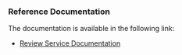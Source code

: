 ### Reference Documentation

The documentation is available in the following link:

* [Review Service Documentation](https://documenter.getpostman.com/view/22527751/VUqptHdc)

